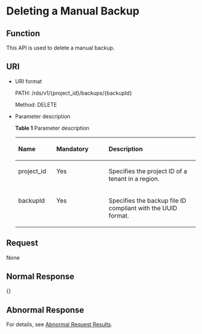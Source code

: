 # Deleting a Manual Backup<a name="en-us_topic_0037139103"></a>

## Function<a name="section4850156117316"></a>

This API is used to delete a manual backup.

## URI<a name="section28961517113719"></a>

-   URI format

    PATH: /rds/v1/\{project\_id\}/backups/\{backupId\}

    Method: DELETE

-   Parameter description

    **Table  1**  Parameter description

    <a name="table58427690"></a>
    <table><thead align="left"><tr id="row1482002"><th class="cellrowborder" valign="top" width="21.11%" id="mcps1.2.4.1.1"><p id="p52933326"><a name="p52933326"></a><a name="p52933326"></a><strong id="b842352706102328"><a name="b842352706102328"></a><a name="b842352706102328"></a>Name</strong></p>
    </th>
    <th class="cellrowborder" valign="top" width="29.01%" id="mcps1.2.4.1.2"><p id="p59740974"><a name="p59740974"></a><a name="p59740974"></a><strong id="b842352706102346_1"><a name="b842352706102346_1"></a><a name="b842352706102346_1"></a>Mandatory</strong></p>
    </th>
    <th class="cellrowborder" valign="top" width="49.88%" id="mcps1.2.4.1.3"><p id="p7180698"><a name="p7180698"></a><a name="p7180698"></a><strong id="b842352706163417_1"><a name="b842352706163417_1"></a><a name="b842352706163417_1"></a>Description</strong></p>
    </th>
    </tr>
    </thead>
    <tbody><tr id="row44765691"><td class="cellrowborder" valign="top" width="21.11%" headers="mcps1.2.4.1.1 "><p id="p2142393"><a name="p2142393"></a><a name="p2142393"></a>project_id</p>
    </td>
    <td class="cellrowborder" valign="top" width="29.01%" headers="mcps1.2.4.1.2 "><p id="p39316155"><a name="p39316155"></a><a name="p39316155"></a>Yes</p>
    </td>
    <td class="cellrowborder" valign="top" width="49.88%" headers="mcps1.2.4.1.3 "><p id="p6304653416317"><a name="p6304653416317"></a><a name="p6304653416317"></a>Specifies the project ID of a tenant in a region.</p>
    </td>
    </tr>
    <tr id="row17239382154651"><td class="cellrowborder" valign="top" width="21.11%" headers="mcps1.2.4.1.1 "><p id="p20936710154651"><a name="p20936710154651"></a><a name="p20936710154651"></a>backupId</p>
    </td>
    <td class="cellrowborder" valign="top" width="29.01%" headers="mcps1.2.4.1.2 "><p id="p18151956154651"><a name="p18151956154651"></a><a name="p18151956154651"></a>Yes</p>
    </td>
    <td class="cellrowborder" valign="top" width="49.88%" headers="mcps1.2.4.1.3 "><p id="p61022371154651"><a name="p61022371154651"></a><a name="p61022371154651"></a>Specifies the backup file ID compliant with the UUID format.</p>
    </td>
    </tr>
    </tbody>
    </table>


## Request<a name="section3074340117316"></a>

None

## Normal Response<a name="section28521534113742"></a>

\{\}

## Abnormal Response<a name="section51597550"></a>

For details, see  [Abnormal Request Results](abnormal-request-results.md).

